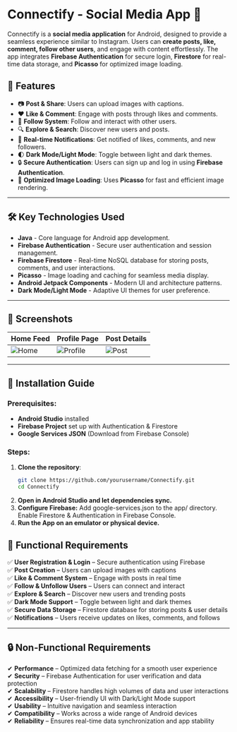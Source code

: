 # Connectify - Social Media App 📸  

Connectify is a **social media application** for Android, designed to provide a seamless experience similar to Instagram. Users can **create posts, like, comment, follow other users**, and engage with content effortlessly. The app integrates **Firebase Authentication** for secure login, **Firestore** for real-time data storage, and **Picasso** for optimized image loading.

## 🚀 Features

- 📷 **Post & Share**: Users can upload images with captions.
- ❤️ **Like & Comment**: Engage with posts through likes and comments.
- 👥 **Follow System**: Follow and interact with other users.
- 🔍 **Explore & Search**: Discover new users and posts.
- 🔔 **Real-time Notifications**: Get notified of likes, comments, and new followers.
- 🌓 **Dark Mode/Light Mode**: Toggle between light and dark themes.
- 🔒 **Secure Authentication**: Users can sign up and log in using **Firebase Authentication**.
- 📂 **Optimized Image Loading**: Uses **Picasso** for fast and efficient image rendering.

---

## 🛠 Key Technologies Used

- **Java** - Core language for Android app development.
- **Firebase Authentication** - Secure user authentication and session management.
- **Firebase Firestore** - Real-time NoSQL database for storing posts, comments, and user interactions.
- **Picasso** - Image loading and caching for seamless media display.
- **Android Jetpack Components** - Modern UI and architecture patterns.
- **Dark Mode/Light Mode** - Adaptive UI themes for user preference.

---

## 📸 Screenshots

| Home Feed | Profile Page | Post Details |
|-----------|-------------|--------------|
| ![Home](https://github.com/yourusername/Connectify/blob/main/screenshots/home.png) | ![Profile](https://github.com/yourusername/Connectify/blob/main/screenshots/profile.png) | ![Post](https://github.com/yourusername/Connectify/blob/main/screenshots/post.png) |

---

## 🔧 Installation Guide

### Prerequisites:
- **Android Studio** installed
- **Firebase Project** set up with Authentication & Firestore
- **Google Services JSON** (Download from Firebase Console)

### Steps:
1. **Clone the repository**:
   ```sh
   git clone https://github.com/yourusername/Connectify.git
   cd Connectify
2. **Open in Android Studio and let dependencies sync.**
3. **Configure Firebase:**
Add google-services.json to the app/ directory.
Enable Firestore & Authentication in Firebase Console.
3. **Run the App on an emulator or physical device.**

## 📌 Functional Requirements  

✅ **User Registration & Login** – Secure authentication using Firebase  
✅ **Post Creation** – Users can upload images with captions  
✅ **Like & Comment System** – Engage with posts in real time  
✅ **Follow & Unfollow Users** – Users can connect and interact  
✅ **Explore & Search** – Discover new users and trending posts  
✅ **Dark Mode Support** – Toggle between light and dark themes  
✅ **Secure Data Storage** – Firestore database for storing posts & user details  
✅ **Notifications** – Users receive updates on likes, comments, and follows  

---

## 🔒 Non-Functional Requirements  

✔ **Performance** – Optimized data fetching for a smooth user experience  
✔ **Security** – Firebase Authentication for user verification and data protection  
✔ **Scalability** – Firestore handles high volumes of data and user interactions  
✔ **Accessibility** – User-friendly UI with Dark/Light Mode support  
✔ **Usability** – Intuitive navigation and seamless interaction  
✔ **Compatibility** – Works across a wide range of Android devices  
✔ **Reliability** – Ensures real-time data synchronization and app stability  
